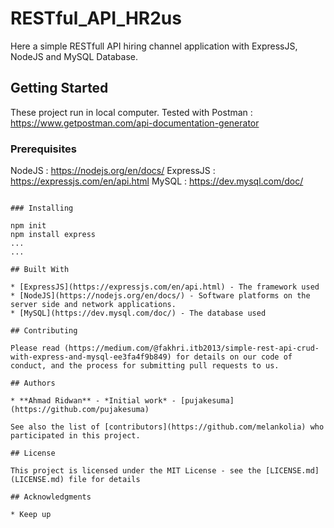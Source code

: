# RESTful_API_HR2us

Here a simple RESTfull API hiring channel application with ExpressJS, NodeJS and MySQL Database.

## Getting Started

These project run in local computer. Tested with Postman : https://www.getpostman.com/api-documentation-generator

### Prerequisites

NodeJS : https://nodejs.org/en/docs/
ExpressJS : https://expressjs.com/en/api.html
MySQL : https://dev.mysql.com/doc/

```

### Installing

npm init
npm install express
...
...

## Built With

* [ExpressJS](https://expressjs.com/en/api.html) - The framework used
* [NodeJS](https://nodejs.org/en/docs/) - Software platforms on the server side and network applications.
* [MySQL](https://dev.mysql.com/doc/) - The database used

## Contributing

Please read (https://medium.com/@fakhri.itb2013/simple-rest-api-crud-with-express-and-mysql-ee3fa4f9b849) for details on our code of conduct, and the process for submitting pull requests to us.

## Authors

* **Ahmad Ridwan** - *Initial work* - [pujakesuma](https://github.com/pujakesuma)

See also the list of [contributors](https://github.com/melankolia) who participated in this project.

## License

This project is licensed under the MIT License - see the [LICENSE.md](LICENSE.md) file for details

## Acknowledgments

* Keep up
